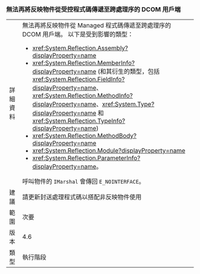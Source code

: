 ### <a name="reflection-objects-can-no-longer-be-passed-from-managed-code-to-out-of-process-dcom-clients"></a>無法再將反映物件從受控程式碼傳遞至跨處理序的 DCOM 用戶端

|   |   |
|---|---|
|詳細資料|無法再將反映物件從 Managed 程式碼傳遞至跨處理序的 DCOM 用戶端。 以下是受到影響的類型：<ul><li><xref:System.Reflection.Assembly?displayProperty=name></li><li><xref:System.Reflection.MemberInfo?displayProperty=name> (和其衍生的類型，包括 <xref:System.Reflection.FieldInfo?displayProperty=name>、<xref:System.Reflection.MethodInfo?displayProperty=name>、<xref:System.Type?displayProperty=name> 和 <xref:System.Reflection.TypeInfo?displayProperty=name>)</li><li><xref:System.Reflection.MethodBody?displayProperty=name></li><li><xref:System.Reflection.Module?displayProperty=name></li><li><xref:System.Reflection.ParameterInfo?displayProperty=name>。</li></ul>呼叫物件的 <code>IMarshal</code> 會傳回 <code>E_NOINTERFACE</code>。|
|建議|請更新封送處理程式碼以搭配非反映物件使用|
|範圍|次要|
|版本|4.6|
|類型|執行階段|

